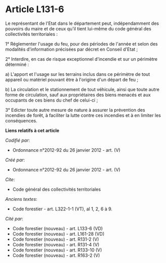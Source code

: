 # Article L131-6

Le représentant de l'Etat dans le département peut, indépendamment des pouvoirs du maire et de ceux qu'il tient lui-même du
code général des collectivités territoriales :

1° Réglementer l'usage du feu, pour des périodes de l'année et selon des modalités d'information précisées par décret en
Conseil d'Etat ;

2° Interdire, en cas de risque exceptionnel d'incendie et sur un périmètre déterminé :

a) L'apport et l'usage sur les terrains inclus dans ce périmètre de tout appareil ou matériel pouvant être à l'origine d'un
départ de feu ;

b) La circulation et le stationnement de tout véhicule, ainsi que toute autre forme de circulation, sauf aux propriétaires
des biens menacés et aux occupants de ces biens du chef de celui-ci ;

3° Edicter toute autre mesure de nature à assurer la prévention des incendies de forêt, à faciliter la lutte contre ces
incendies et à en limiter les conséquences.

**Liens relatifs à cet article**

_Codifié par_:

  - Ordonnance n°2012-92 du 26 janvier 2012 - art. (V)

_Créé par_:

  - Ordonnance n°2012-92 du 26 janvier 2012 - art. (V)

_Cite_:

  - Code général des collectivités territoriales

_Anciens textes_:

  - Code forestier - art. L322-1-1 (VT), al 1, 2, 6 à 9.

_Cité par_:

  - Code forestier (nouveau) - art. L133-6 (VD)
  - Code forestier (nouveau) - art. L161-28 (VD)
  - Code forestier (nouveau) - art. R131-2 (V)
  - Code forestier (nouveau) - art. R131-4 (V)
  - Code forestier (nouveau) - art. R133-10 (V)
  - Code forestier (nouveau) - art. R163-2 (V)
